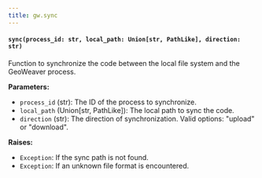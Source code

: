 ```yaml
---
title: gw.sync
---
```


#### `sync(process_id: str, local_path: Union[str, PathLike], direction: str)`

Function to synchronize the code between the local file system and the GeoWeaver process.

**Parameters:**

- `process_id` (str): The ID of the process to synchronize.
- `local_path` (Union[str, PathLike]): The local path to sync the code.
- `direction` (str): The direction of synchronization. Valid options: "upload" or "download".

**Raises:**

- `Exception`: If the sync path is not found.
- `Exception`: If an unknown file format is encountered.


